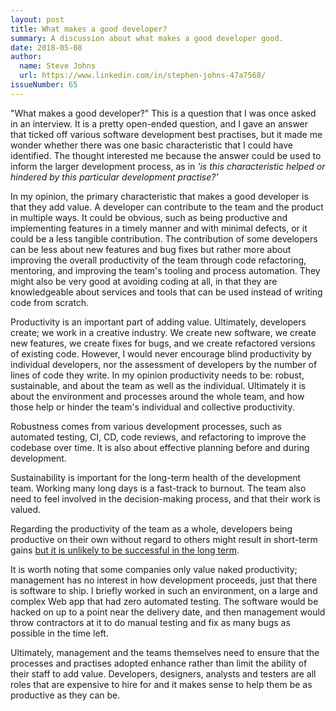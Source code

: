 ```yaml
---
layout: post
title: What makes a good developer?
summary: A discussion about what makes a good developer good.
date: 2018-05-08
author:
  name: Steve Johns
  url: https://www.linkedin.com/in/stephen-johns-47a7568/
issueNumber: 65
---
```


"What makes a good developer?" This is a question that I was once asked in an interview. It is a pretty open-ended question, and I gave an answer that ticked off various software development best practises, but it made me wonder whether there was one basic characteristic that I could have identified. The thought interested me because the answer could be used to inform the larger development process, as in _'is this characteristic helped or hindered by this particular development practise?'_

In my opinion, the primary characteristic that makes a good developer is that they add value. A developer can contribute to the team and the product in multiple ways. It could be obvious, such as being productive and implementing features in a timely manner and with minimal defects, or it could be a less tangible contribution. The contribution of some developers can be less about new features and bug fixes but rather more about improving the overall productivity of the team through code refactoring, mentoring, and improving the team's tooling and process automation. They might also be very good at avoiding coding at all, in that they are knowledgeable about services and tools that can be used instead of writing code from scratch.

Productivity is an important part of adding value. Ultimately, developers create; we work in a creative industry. We create new software, we create new features, we create fixes for bugs, and we create refactored versions of existing code. However, I would never encourage blind productivity by individual developers, nor the assessment of developers by the number of lines of code they write. In my opinion productivity needs to be: robust, sustainable, and about the team as well as the individual. Ultimately it is about the environment and processes around the whole team, and how those help or hinder the team's individual and collective productivity.

Robustness comes from various development processes, such as automated testing, CI, CD, code reviews, and refactoring to improve the codebase over time. It is also about effective planning before and during development.

Sustainability is important for the long-term health of the development team. Working many long days is a fast-track to burnout. The team also need to feel involved in the decision-making process, and that their work is valued.

Regarding the productivity of the team as a whole, developers being productive on their own without regard to others might result in short-term gains [but it is unlikely to be successful in the long term](https://medium.com/@jgefroh/toxic-developers-considered-harmful-f7ea1494d4c0).

It is worth noting that some companies only value naked productivity; management has no interest in how development proceeds, just that there is software to ship. I briefly worked in such an environment, on a large and complex Web app that had zero automated testing. The software would be hacked on up to a point near the delivery date, and then management would throw contractors at it to do manual testing and fix as many bugs as possible in the time left.

Ultimately, management and the teams themselves need to ensure that the processes and practises adopted enhance rather than limit the ability of their staff to add value. Developers, designers, analysts and testers are all roles that are expensive to hire for and it makes sense to help them be as productive as they can be.
